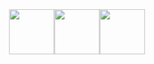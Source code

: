 <div style="display: flex; justify-content: center; align-items: center;">
  <img src="https://cdn.jsdelivr.net/gh/devicons/devicon@latest/icons/python/python-original-wordmark.svg" width="80" height="80" />
  <img src="https://cdn.jsdelivr.net/gh/devicons/devicon@latest/icons/googlecloud/googlecloud-original.svg" width="80" height="80" />
  <img src="https://cdn.jsdelivr.net/gh/devicons/devicon@latest/icons/microsoftsqlserver/microsoftsqlserver-plain-wordmark.svg" width="80" height="80" />
</div>
